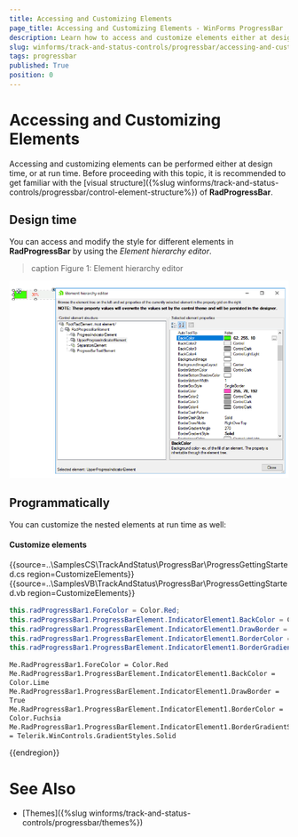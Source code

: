 ```yaml
---
title: Accessing and Customizing Elements
page_title: Accessing and Customizing Elements - WinForms ProgressBar
description: Learn how to access and customize elements either at design time, or at run time. 
slug: winforms/track-and-status-controls/progressbar/accessing-and-customizing-elements
tags: progressbar
published: True
position: 0 
---
```


# Accessing and Customizing Elements
 
Accessing and customizing elements can be performed either at design time, or at run time. Before proceeding with this topic, it is recommended to get familiar with the [visual structure]({%slug winforms/track-and-status-controls/progressbar/control-element-structure%}) of **RadProgressBar**.
      

## Design time

You can access and modify the style for different elements in **RadProgressBar** by using the *Element hierarchy editor*.

>caption Figure 1: Element hierarchy editor

![progressbar-accessing-and-customizing-elements 001](images/progressbar-accessing-and-customizing-elements001.png)

## Programmatically

You can customize the nested elements at run time as well:

#### Customize elements 

{{source=..\SamplesCS\TrackAndStatus\ProgressBar\ProgressGettingStarted.cs region=CustomizeElements}} 
{{source=..\SamplesVB\TrackAndStatus\ProgressBar\ProgressGettingStarted.vb region=CustomizeElements}} 

````C#
this.radProgressBar1.ForeColor = Color.Red;
this.radProgressBar1.ProgressBarElement.IndicatorElement1.BackColor = Color.Lime;
this.radProgressBar1.ProgressBarElement.IndicatorElement1.DrawBorder = true;
this.radProgressBar1.ProgressBarElement.IndicatorElement1.BorderColor = Color.Fuchsia;
this.radProgressBar1.ProgressBarElement.IndicatorElement1.BorderGradientStyle = Telerik.WinControls.GradientStyles.Solid;

````
````VB.NET
Me.RadProgressBar1.ForeColor = Color.Red
Me.RadProgressBar1.ProgressBarElement.IndicatorElement1.BackColor = Color.Lime
Me.RadProgressBar1.ProgressBarElement.IndicatorElement1.DrawBorder = True
Me.RadProgressBar1.ProgressBarElement.IndicatorElement1.BorderColor = Color.Fuchsia
Me.RadProgressBar1.ProgressBarElement.IndicatorElement1.BorderGradientStyle = Telerik.WinControls.GradientStyles.Solid

````

{{endregion}}  

# See Also

* [Themes]({%slug winforms/track-and-status-controls/progressbar/themes%})	